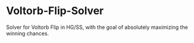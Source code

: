 # Voltorb-Flip-Solver
Solver for Voltorb Flip in HG/SS, with the goal of absolutely maximizing the winning chances.
